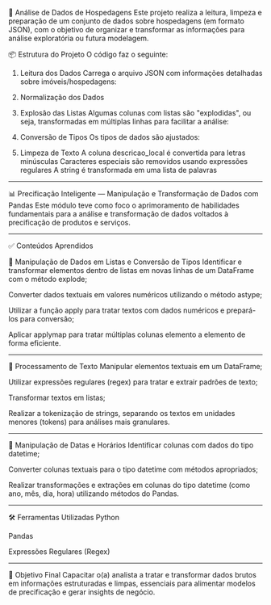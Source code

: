 🏡 Análise de Dados de Hospedagens
Este projeto realiza a leitura, limpeza e preparação de um conjunto de dados sobre hospedagens (em formato JSON), com o objetivo de organizar e transformar as informações para análise exploratória ou futura modelagem.

📦 Estrutura do Projeto
O código faz o seguinte:

1. Leitura dos Dados
Carrega o arquivo JSON com informações detalhadas sobre imóveis/hospedagens:

2. Normalização dos Dados


3. Explosão das Listas
Algumas colunas com listas são "explodidas", ou seja, transformadas em múltiplas linhas para facilitar a análise:

4. Conversão de Tipos
Os tipos de dados são ajustados:


5. Limpeza de Texto
A coluna descricao_local é convertida para letras minúsculas
Caracteres especiais são removidos usando expressões regulares
A string é transformada em uma lista de palavras
___

📊 Precificação Inteligente — Manipulação e Transformação de Dados com Pandas
Este módulo teve como foco o aprimoramento de habilidades fundamentais para a análise e transformação de dados voltados à precificação de produtos e serviços. 
___

✅ Conteúdos Aprendidos

🧾 Manipulação de Dados em Listas e Conversão de Tipos
Identificar e transformar elementos dentro de listas em novas linhas de um DataFrame com o método explode;

Converter dados textuais em valores numéricos utilizando o método astype;

Utilizar a função apply para tratar textos com dados numéricos e prepará-los para conversão;

Aplicar applymap para tratar múltiplas colunas elemento a elemento de forma eficiente.
___

📝 Processamento de Texto
Manipular elementos textuais em um DataFrame;

Utilizar expressões regulares (regex) para tratar e extrair padrões de texto;

Transformar textos em listas;

Realizar a tokenização de strings, separando os textos em unidades menores (tokens) para análises mais granulares.
___

📅 Manipulação de Datas e Horários
Identificar colunas com dados do tipo datetime;

Converter colunas textuais para o tipo datetime com métodos apropriados;

Realizar transformações e extrações em colunas do tipo datetime (como ano, mês, dia, hora) utilizando métodos do Pandas.
___

🛠 Ferramentas Utilizadas
Python

Pandas

Expressões Regulares (Regex)
___

🎯 Objetivo Final
Capacitar o(a) analista a tratar e transformar dados brutos em informações estruturadas e limpas, essenciais para alimentar modelos de precificação e gerar insights de negócio.


